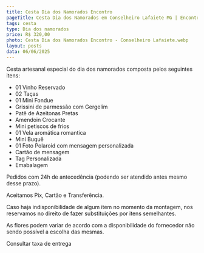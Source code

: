 ```yaml
---
title: Cesta Dia dos Namorados Encontro
pageTitle: Cesta Dia dos Namorados em Conselheiro Lafaiete MG | Encontro | Memorare Cestas
tags: cesta
type: Dia dos namorados
price: R$ 320,00
photo: Cesta Dia dos Namorados Encontro - Conselheiro Lafaiete.webp
layout: posts
data: 06/06/2025
---
```

Cesta artesanal especial do dia dos namorados composta pelos seguintes itens:

- 01 Vinho Reservado
- 02 Taças
- 01 Mini Fondue
- Grissini de parmessão com Gergelim
- Patê de Azeitonas Pretas
- Amendoin Crocante
- Mini petiscos de frios
- 01 Vela aromática romantica
- Mini Buquê
- 01 Foto Polaroid com mensagem personalizada
- Cartão de mensagem
- Tag Personalizada
- Emabalagem


Pedidos com 24h de antecedência (podendo ser atendido antes mesmo desse prazo). 

Aceitamos Pix, Cartão e Transferência. 

Caso haja indisponibilidade de algum item no momento da montagem, nos reservamos no direito de fazer substituições por itens semelhantes. 

As flores podem variar de acordo com a disponibilidade do fornecedor não sendo possível a escolha das mesmas. 

Consultar taxa de entrega